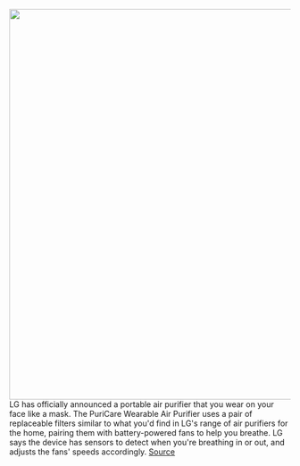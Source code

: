 <img src='https://cdn.vox-cdn.com/thumbor/d5MA3hXFTx2oIhQLTMjlWN7kJeE=/0x0:1417x809/1200x800/filters:focal(596x292:822x518)/cdn.vox-cdn.com/uploads/chorus_image/image/67302421/LG_PuriCare_Wearable_Air_Purifier___LIFESTYLE.0.jpg' width='700px' /><br/>
LG has officially announced a portable air purifier that you wear on your face like a mask. The PuriCare Wearable Air Purifier uses a pair of replaceable filters similar to what you'd find in LG's range of air purifiers for the home, pairing them with battery-powered fans to help you breathe. LG says the device has sensors to detect when you're breathing in or out, and adjusts the fans' speeds accordingly.
<a href='https://www.theverge.com/2020/8/27/21403762/lg-puricare-wearable-air-purifier-mask-coronavirus-filter'> Source <a/>